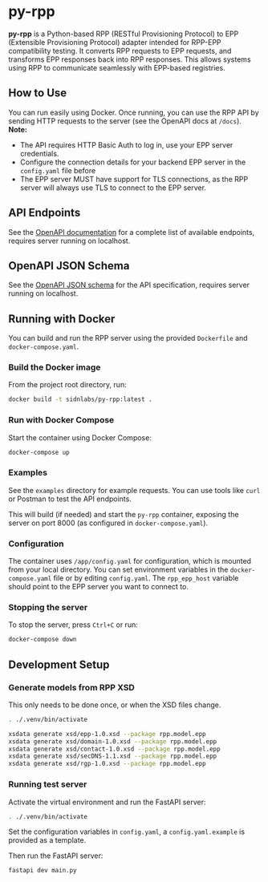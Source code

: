 # py-rpp

**py-rpp** is a Python-based RPP (RESTful Provisioning Protocol) to EPP (Extensible Provisioning Protocol) adapter intended for RPP-EPP compatibility testing. It converts RPP requests to EPP requests, and transforms EPP responses back into RPP responses. This allows systems using RPP to communicate seamlessly with EPP-based registries.

## How to Use

You can run easily using Docker. Once running, you can use the RPP API by sending HTTP requests to the server (see the OpenAPI docs at `/docs`).  
**Note:** 

- The API requires HTTP Basic Auth to log in, use your EPP server credentials.
- Configure the connection details for your backend EPP server in the `config.yaml` file before
- The EPP server MUST have support for TLS connections, as the RPP server will always use TLS to connect to the EPP server.

## API Endpoints

See the [OpenAPI documentation](http://localhost:8000/docs) for a complete list of available endpoints, requires server running on localhost.

## OpenAPI JSON Schema

See the [OpenAPI JSON schema](http://localhost:8000/openapi.json) for the API specification, requires server running on localhost.

## Running with Docker

You can build and run the RPP server using the provided `Dockerfile` and `docker-compose.yaml`.

### Build the Docker image

From the project root directory, run:

```sh
docker build -t sidnlabs/py-rpp:latest .
```

### Run with Docker Compose

Start the container using Docker Compose:

```sh
docker-compose up
```

### Examples

See the `examples` directory for example requests. You can use tools like `curl` or Postman to test the API endpoints.

This will build (if needed) and start the `py-rpp` container, exposing the server on port 8000 (as configured in `docker-compose.yaml`).

### Configuration

The container uses `/app/config.yaml` for configuration, which is mounted from your local directory.
You can set environment variables in the `docker-compose.yaml` file or by editing `config.yaml`.
The `rpp_epp_host` variable should point to the EPP server you want to connect to.

### Stopping the server

To stop the server, press `Ctrl+C` or run:

```sh
docker-compose down
```

## Development Setup

### Generate models from RPP XSD

This only needs to be done once, or when the XSD files change.

```sh
. ./.venv/bin/activate

xsdata generate xsd/epp-1.0.xsd --package rpp.model.epp
xsdata generate xsd/domain-1.0.xsd --package rpp.model.epp
xsdata generate xsd/contact-1.0.xsd --package rpp.model.epp
xsdata generate xsd/secDNS-1.1.xsd --package rpp.model.epp
xsdata generate xsd/rgp-1.0.xsd --package rpp.model.epp
```

### Running test server

Activate the virtual environment and run the FastAPI server:

```sh
. ./.venv/bin/activate
```

Set the configuration variables in `config.yaml`, a `config.yaml.example` is provided as a template.

Then run the FastAPI server:

```sh
fastapi dev main.py
```

